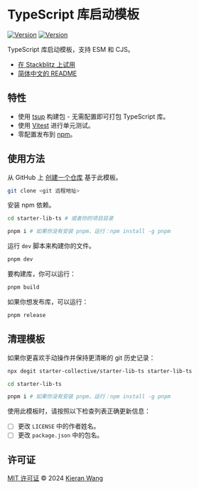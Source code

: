 # TypeScript 库启动模板

[![Version](https://img.shields.io/github/v/release/starter-collective/starter-lib-ts?style=flat&label=%20&color=%230d0d0d)](https://github.com/starter-collective/starter-lib-ts/releases)
[![Version](https://img.shields.io/npm/v/starter-lib-ts?style=flat&label=%20&color=0d0d0d)](https://www.npmjs.com/package/starter-lib-ts)

TypeScript 库启动模板，支持 ESM 和 CJS。

- [在 Stackblitz 上试用](https://stackblitz.com/github/starter-collective/starter-lib-ts)
- [简体中文的 README](./README.zh-CN.md)

## 特性

- 使用 [tsup](https://tsup.egoist.dev/) 构建包 - 无需配置即可打包 TypeScript 库。
- 使用 [Vitest](https://github.com/vitest-dev/vitest) 进行单元测试。
- 零配置发布到 [npm](https://www.npmjs.com)。

## 使用方法

从 GitHub 上 [创建一个仓库](https://github.com/starter-collective/starter-lib-ts/generate) 基于此模板。

```bash
git clone <git 远程地址>
```

安装 npm 依赖。

```bash
cd starter-lib-ts # 或者你的项目目录

pnpm i # 如果你没有安装 pnpm，运行：npm install -g pnpm
```

运行 `dev` 脚本来构建你的文件。

```bash
pnpm dev
```

要构建库，你可以运行：

```bash
pnpm build
```

如果你想发布库，可以运行：

```bash
pnpm release
```

## 清理模板

如果你更喜欢手动操作并保持更清晰的 git 历史记录：

```bash
npx degit starter-collective/starter-lib-ts starter-lib-ts

cd starter-lib-ts

pnpm i # 如果你没有安装 pnpm，运行：npm install -g pnpm
```

使用此模板时，请按照以下检查列表正确更新信息：

- [ ] 更改 `LICENSE` 中的作者姓名。
- [ ] 更改 `package.json` 中的包名。

## 许可证

[MIT 许可证](./LICENSE) © 2024 [Kieran Wang](https://github.com/kieranwv/)
